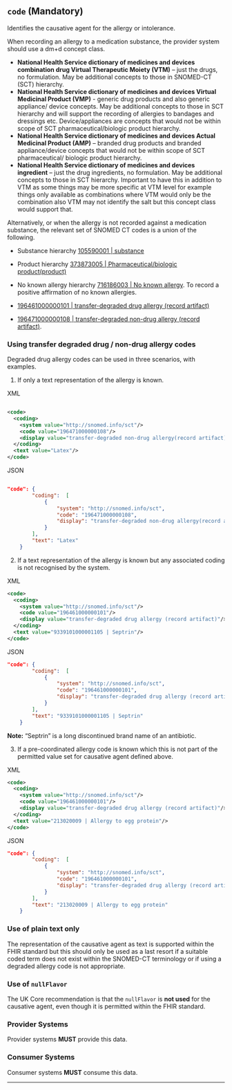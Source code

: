 ## `code` (Mandatory)

Identifies the causative agent for the allergy or intolerance.

When recording an allergy to a medication substance, the provider system should use a dm+d concept class.

- **National Health Service dictionary of medicines and devices combination drug Virtual Therapeutic Moiety (VTM)** – just the drugs, no formulation. May be additional concepts to those in SNOMED-CT (SCT) hierarchy.
- **National Health Service dictionary of medicines and devices Virtual Medicinal Product (VMP)** - generic drug products and also generic appliance/ device concepts. May be additional concepts to those in SCT hierarchy and will support the recording of allergies to bandages and dressings etc. Device/appliances are concepts that would not be within scope of SCT pharmaceutical/biologic product hierarchy.
- **National Health Service dictionary of medicines and devices Actual Medicinal Product (AMP)** – branded drug products and branded appliance/device concepts that would not be within scope of SCT pharmaceutical/ biologic product hierarchy.
- **National Health Service dictionary of medicines and devices ingredient** – just the drug ingredients, no formulation. May be additional concepts to those in SCT hierarchy. Important to have this in addition to VTM as some things may be more specific at VTM level for example things only available as combinations where VTM would only be the combination also VTM may not identify the salt but this concept class would support that.

Alternatively, or when the allergy is not recorded against a medication substance, the relevant set of SNOMED CT codes is a union of the following.

- Substance hierarchy [105590001 | substance](https://termbrowser.nhs.uk/?perspective=full&conceptId1=105590001&edition=uk-edition) 

- Product hierarchy [373873005 | Pharmaceutical/biologic product(product)](https://termbrowser.nhs.uk/?perspective=full&conceptId1=373873005&edition=uk-edition) 

- No known allergy hierarchy [716186003 | No known allergy](https://termbrowser.nhs.uk/?perspective=full&conceptId1=716186003&edition=uk-edition). To record a positive affirmation of no known allergies.

- [196461000000101 | transfer-degraded drug allergy (record artifact)](https://termbrowser.nhs.uk/?perspective=full&conceptId1=196461000000101&edition=uk-edition)

- [196471000000108 | transfer-degraded non-drug allergy (record artifact)](https://termbrowser.nhs.uk/?perspective=full&conceptId1=196471000000108&edition=uk-edition).

### Using transfer degraded drug / non-drug allergy codes

Degraded drug allergy codes can be used in three scenarios, with examples.

1. If only a text representation of the allergy is known.


XML
``` xml

<code>
  <coding>
    <system value="http://snomed.info/sct"/>
    <code value="196471000000108"/>
    <display value="transfer-degraded non-drug allergy(record artifact)"/>
  </coding>
  <text value="Latex"/>
</code>
```

JSON
``` json

"code": {
        "coding":  [
            {
                "system": "http://snomed.info/sct",
                "code": "196471000000108",
                "display": "transfer-degraded non-drug allergy(record artifact)"
            }
        ],
        "text": "Latex"
    }
```

2. If a text representation of the allergy is known but any associated coding is not recognised by the system.

XML
``` xml
<code>
  <coding>
    <system value="http://snomed.info/sct"/>
    <code value="196461000000101"/>
    <display value="transfer-degraded drug allergy (record artifact)"/>
  </coding>
  <text value="9339101000001105 | Septrin"/>
</code>

```

JSON
``` json
"code": {
        "coding":  [
            {
                "system": "http://snomed.info/sct",
                "code": "196461000000101",
                "display": "transfer-degraded drug allergy (record artifact)"
            }
        ],
        "text": "9339101000001105 | Septrin"
    }
```

**Note:** “Septrin” is a long discontinued brand name of an antibiotic.

3. If a pre-coordinated allergy code is known which this is not part of the permitted value set for causative agent defined above.


XML
``` xml
<code>
  <coding>
    <system value="http://snomed.info/sct"/>
    <code value="196461000000101"/>
    <display value="transfer-degraded drug allergy (record artifact)"/>
  </coding>
  <text value="213020009 | Allergy to egg protein"/>
</code>
```
JSON
``` json
"code": {
        "coding":  [
            {
                "system": "http://snomed.info/sct",
                "code": "196461000000101",
                "display": "transfer-degraded drug allergy (record artifact)"
            }
        ],
        "text": "213020009 | Allergy to egg protein"
    }
```

### Use of plain text only 

The representation of the causative agent as text is supported within the FHIR standard but this should only be used as a last resort if a suitable coded term does not exist within the SNOMED-CT terminology or if using a degraded allergy code is not appropriate.

### Use of `nullFlavor`

The UK Core recommendation is that the `nullFlavor` is **not used** for the causative agent, even though it is permitted within the FHIR standard.

### Provider Systems

Provider systems **MUST** provide this data. 

### Consumer Systems

Consumer systems **MUST** consume this data.

---
